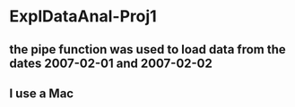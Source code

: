 # ExplDataAnal-Proj1
## the pipe function was used to load data from the dates 2007-02-01 and 2007-02-02 
## I use a Mac
